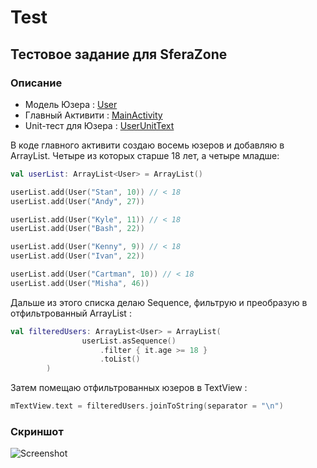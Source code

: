 # Test

## Тестовое задание для SferaZone

### Описание

- Модель Юзера : [User](https://github.com/patrik228/Test/blob/main/app/src/main/java/com/test/test/models/User.kt)
- Главный Активити : [MainActivity](https://github.com/patrik228/Test/blob/main/app/src/main/java/com/test/test/ui/MainActivity.kt)
- Unit-тест для Юзера : [UserUnitText](https://github.com/patrik228/Test/blob/main/app/src/test/java/com/test/test/UserUnitText.kt)

В коде главного активити создаю восемь юзеров и добавляю в ArrayList. Четыре из которых старше 18 лет, а четыре младше:

```kotlin
val userList: ArrayList<User> = ArrayList()

userList.add(User("Stan", 10)) // < 18
userList.add(User("Andy", 27))

userList.add(User("Kyle", 11)) // < 18
userList.add(User("Bash", 22))

userList.add(User("Kenny", 9)) // < 18
userList.add(User("Ivan", 22))

userList.add(User("Cartman", 10)) // < 18
userList.add(User("Misha", 46))
```

Дальше из этого списка делаю Sequence, фильтрую и преобразую в отфильтрованный ArrayList :

```kotlin
val filteredUsers: ArrayList<User> = ArrayList(
                userList.asSequence()
                    .filter { it.age >= 18 }
                    .toList()
        )
```

Затем помещаю отфильтрованных юзеров в TextView :

```kotlin
mTextView.text = filteredUsers.joinToString(separator = "\n")
```

### Скриншот

![Screenshot](https://github.com/patrik228/Test/blob/main/screenshots/0.png)
